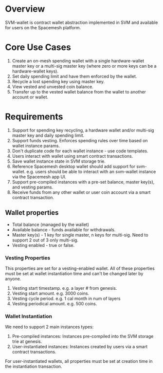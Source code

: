 # Overview
SVM-wallet is contract wallet abstraction implemented in SVM and available for users on the Spacemesh platform.

# Core Use Cases
1. Create an on-mesh spending wallet with a single hardware-wallet master key or a multi-sig master key (where zero or more keys can be a hardware-wallet keys).
2. Set daily spending limit and have them enforced by the wallet.
3. Recycle a lost spending key using master key.
4. View vested and unvested coin balance.
5. Transfer up to the vested wallet balance from the wallet to another account or wallet.

# Requirements
1. Support for spending key recycling, a hardware wallet and/or multi-sig master key and daily spending limit.
2. Support funds vesting. Enforces spending rules over time based on wallet instance params.
3. Don't duplicate code for each wallet instance - use code templates.
4. Users interact with wallet using smart contract transactions.
5. Save wallet instance state in SVM storage trie.
6. Reference Spacemesh desktop wallet should add support for svm-wallet. e.g. users should be able to interact with an svm-wallet instance via the Spacemesh app UI.
7. Support pre-compiled instances with a pre-set balance, master key(s), and vesting params.
8. Receive funds from any other wallet or user coin account via a smart contract transaction.

## Wallet properties
- Total balance (managed by the wallet)
- Available balance - funds available for withdrawals.
- Master key(s) - 1 key for single master, n keys for multi-sig. Need to support 2 out of 3 only multi-sig.
- Vesting enabled - true or false.

### Vesting Properties
This properties are set for a vesting-enabled wallet. All of these properties must be set at wallet instantiation time and can't be changed later by anyone.

1. Vesting start timestamp. e.g. a layer # from genesis.
2. Vesting start amount. e.g. 3000 coins.
3. Vesting cycle period. e.g. 1 cal month in num of layers
4. Vesting periodical amount. e.g. 500 coins.

### Wallet Instantiation

We need to support 2 main instances types:
1. Pre-compiled instances: Instances pre-compiled into the SVM storage trie at genesis.
2. User-instantiated instances: Instances created by users via a smart contract transactions.

For user-instantiated wallets, all properties must be set at creation time in the instantiation transaction.
